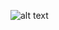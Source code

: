 ![alt text](![hasil](https://github.com/user-attachments/assets/dfcc36c0-6925-42ad-89a5-be72b21a2169)?raw=true)
